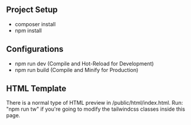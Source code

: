 ## Project Setup

- composer install
- npm install

## Configurations
- npm run dev (Compile and Hot-Reload for Development)
- npm run build (Compile and Minify for Production)

## HTML Template
There is a normal type of HTML preview in /public/html/index.html.
Run: "npm run tw" if you're going to modify the tailwindcss classes inside this page.
